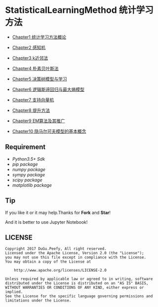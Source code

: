 # StatisticalLearningMethod 统计学习方法

* [Chapter1 统计学习方法概论](https://github.com/Peefy/StatisticalLearningMethod.Python/tree/master/src/chapter1)

* [Chapter2 感知机](https://github.com/Peefy/StatisticalLearningMethod.Python/tree/master/src/chapter2)

* [Chapter3 k近邻法](https://github.com/Peefy/StatisticalLearningMethod.Python/tree/master/src/chapter3)

* [Chapter4 朴素贝叶斯法](https://github.com/Peefy/StatisticalLearningMethod.Python/tree/master/src/chapter4)

* [Chapter5 决策树模型与学习](https://github.com/Peefy/StatisticalLearningMethod.Python/tree/master/src/chapter5)

* [Chapter6 逻辑斯谛回归与最大熵模型](https://github.com/Peefy/StatisticalLearningMethod.Python/tree/master/src/chapter6)

* [Chapter7 支持向量机](https://github.com/Peefy/StatisticalLearningMethod.Python/tree/master/src/chapter7)

* [Chapter8 提升方法](https://github.com/Peefy/StatisticalLearningMethod.Python/tree/master/src/chapter8)

* [Chapter9 EM算法及其推广](https://github.com/Peefy/StatisticalLearningMethod.Python/tree/master/src/chapter9)

* [Chapter10 隐马尔可夫模型的基本概念](https://github.com/Peefy/StatisticalLearningMethod.Python/tree/master/src/chapter10)

## Requirement

* *Python3.5+ Sdk*
* *pip package*
* *numpy package*
* *sympy package*
* *scipy package*
* *matplotlib package*

## Tip

If you like it or it may help.Thanks for **Fork** and **Star**!

And it is better to use Jupyter Notebook!

## LICENSE

```
Copyright 2017 DuGu.Peefy, All right reserved.
Licensed under the Apache License, Version 2.0 (the "License");
you may not use this file except in compliance with the License.
You may obtain a copy of the License at

    http://www.apache.org/licenses/LICENSE-2.0

Unless required by applicable law or agreed to in writing, software
distributed under the License is distributed on an "AS IS" BASIS,
WITHOUT WARRANTIES OR CONDITIONS OF ANY KIND, either express or implied.
See the License for the specific language governing permissions and
limitations under the License.
```

